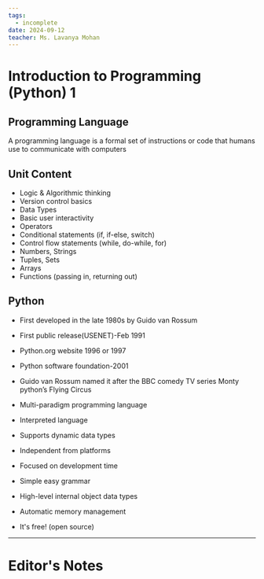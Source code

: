 ```yaml
---
tags:
  - incomplete
date: 2024-09-12
teacher: Ms. Lavanya Mohan
---
```

# Introduction to Programming (Python) 1
## Programming Language
A programming language is a formal set of instructions or code that humans use to communicate with computers
## Unit Content
- Logic & Algorithmic thinking
- Version control basics
- Data Types
- Basic user interactivity
- Operators
- Conditional statements (if, if-else, switch)
- Control flow statements (while, do-while, for)
- Numbers, Strings
- Tuples, Sets
- Arrays
- Functions (passing in, returning out)
## Python
- First developed in the late 1980s by Guido van Rossum
- First public release(USENET)-Feb 1991
- Python.org website 1996 or 1997
- Python software foundation-2001
- Guido van Rossum named it after the BBC comedy TV series Monty python’s Flying Circus

- Multi-paradigm programming language
- Interpreted language
- Supports dynamic data types
- Independent from platforms
- Focused on development time
- Simple easy grammar
- High-level internal object data types
- Automatic memory management
- It's free! (open source)

----------------------------------------------------------------
# Editor's Notes